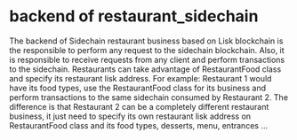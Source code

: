 # backend of restaurant_sidechain
The backend of Sidechain restaurant business based on Lisk blockchain is the responsible to perform any request to the sidechain blockchain. Also, it is responsible to receive requests from any client and perform transactions to the sidechain.
Restaurants can take advantage of RestaurantFood class and specify its restaurant lisk address. For example: Restaurant 1 would have its food types, use the RestaurantFood class for its business and perform transactions to the same sidechain consumed by Restaurant 2. The difference is that Restaurant 2 can be a completely different restaurant business, it just need to specify its own restaurant lisk address on RestaurantFood class and its food types, desserts, menu, entrances ...